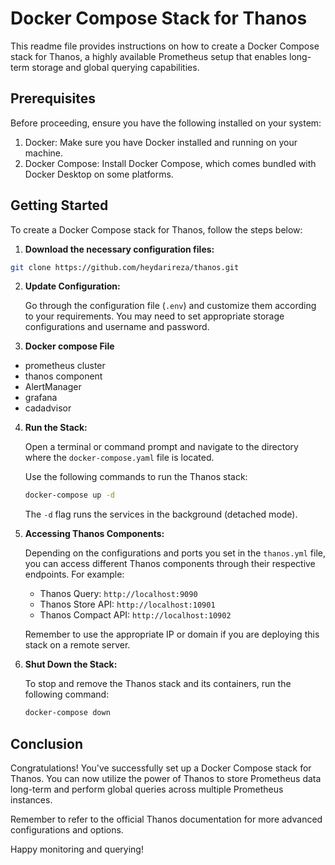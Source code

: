# Docker Compose Stack for Thanos

This readme file provides instructions on how to create a Docker Compose stack for Thanos, a highly available Prometheus setup that enables long-term storage and global querying capabilities.

## Prerequisites

Before proceeding, ensure you have the following installed on your system:

1. Docker: Make sure you have Docker installed and running on your machine.
2. Docker Compose: Install Docker Compose, which comes bundled with Docker Desktop on some platforms.

## Getting Started

To create a Docker Compose stack for Thanos, follow the steps below:

1. **Download the necessary configuration files:**

```bash 
git clone https://github.com/heydarireza/thanos.git
```
2. **Update Configuration:**

   Go through the configuration file (`.env`)  and customize them according to your requirements. You may need to set appropriate storage configurations and username and password.

3. **Docker compose File**

*   prometheus cluster
*   thanos component
*   AlertManager
*   grafana
*   cadadvisor


4. **Run the Stack:**

   Open a terminal or command prompt and navigate to the directory where the `docker-compose.yaml` file is located.

   Use the following commands to  run the Thanos stack:

   ```bash
   docker-compose up -d
   ```

   The `-d` flag runs the services in the background (detached mode).

5. **Accessing Thanos Components:**

   Depending on the configurations and ports you set in the `thanos.yml` file, you can access different Thanos components through their respective endpoints. For example:

   - Thanos Query: `http://localhost:9090`
   - Thanos Store API: `http://localhost:10901`
   - Thanos Compact API: `http://localhost:10902`

   Remember to use the appropriate IP or domain if you are deploying this stack on a remote server.

6. **Shut Down the Stack:**

   To stop and remove the Thanos stack and its containers, run the following command:

   ```bash
   docker-compose down
   ```

## Conclusion

Congratulations! You've successfully set up a Docker Compose stack for Thanos. You can now utilize the power of Thanos to store Prometheus data long-term and perform global queries across multiple Prometheus instances.

Remember to refer to the official Thanos documentation for more advanced configurations and options.

Happy monitoring and querying!